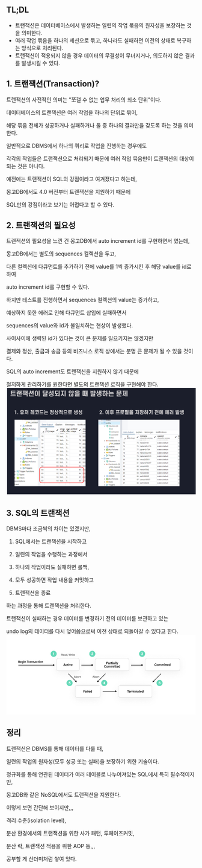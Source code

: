 ## TL;DL
- 트랜잭션은 데이터베이스에서 발생하는 일련의 작업 묶음의 원자성을 보장하는 것을 의미한다.
- 여러 작업 묶음을 하나의 세션으로 묶고, 하나라도 실패하면 이전의 상태로 복구하는 방식으로 처리된다.
- 트랜잭션이 적용되지 않을 경우 데이터의 무결성이 무너지거나, 의도하지 않은 결과를 발생시킬 수 있다.

## 1. 트랜잭션(Transaction)?
트랜잭션의 사전적인 의미는 "쪼갤 수 없는 업무 처리의 최소 단위"이다.

데이터베이스의 트랜잭션은 여러 작업을 하나의 단위로 묶어,

해당 묶음 전체가 성공하거나 실패하거나 둘 중 하나의 결과만을 갖도록 하는 것을 의미한다.

일반적으로 DBMS에서 하나의 쿼리로 작업을 진행하는 경우에도

각각의 작업들은 트랜잭션으로 처리되기 때문에 여러 작업 묶음만이 트랜잭션의 대상이 되는 것은 아니다.

예전에는 트랜잭션이 SQL의 강점이라고 여겨졌다고 하는데,

몽고DB에서도 4.0 버전부터 트랜잭션을 지원하기 때문에

SQL만의 강점이라고 보기는 어렵다고 할 수 있다.

## 2. 트랜잭션의 필요성
트랜잭션의 필요성을 느낀 건 몽고DB에서 auto increment id를 구현하면서 였는데,

몽고DB에서는 별도의 sequences 컬렉션을 두고,

다른 컬렉션에 다큐먼트를 추가하기 전에 value를 1씩 증가시킨 후 해당 value를 id로 하여

auto increment id를 구현할 수 있다.

하지만 테스트를 진행하면서 sequences 컬렉션의 value는 증가하고,

예상하지 못한 에러로 인해 다큐먼트 삽입에 실패하면서

sequences의 value와 id가 불일치하는 현상이 발생했다.

사이사이에 생략된 id가 있다는 것이 큰 문제를 일으키지는 않겠지만

결제와 정산, 출금과 송금 등의 비즈니스 로직 상에서는 분명 큰 문제가 될 수 있을 것이다.

SQL의 auto increment도 트랜잭션을 지원하지 않기 때문에

철저하게 관리하기를 원한다면 별도의 트랜잭션 로직을 구현해야 한다.
![트랜잭션 실패 예시](../assets/transaction/transaction-exam.png)

## 3. SQL의 트랜잭션
DBMS마다 조금씩의 차이는 있겠지만,

1) SQL에서는 트랜잭션을 시작하고

2) 일련의 작업을 수행하는 과정에서

3) 하나의 작업이라도 실패하면 롤백,

4) 모두 성공하면 작업 내용을 커밋하고

5) 트랜잭션을 종료

하는 과정을 통해 트랜잭션을 처리한다.

트랜잭션이 실패하는 경우 데이터를 변경하기 전의 데이터를 보관하고 있는

undo log의 데이터를 다시 덮어씀으로써 이전 상태로 되돌아갈 수 있다고 한다.
![트랜잭션 프로세스](../assets/transaction/database-transaction-2.png)

## 정리
트랜잭션은 DBMS를 통해 데이터를 다룰 때,

일련의 작업의 원자성(모두 성공 또는 실패)을 보장하기 위한 기술이다.

정규화를 통해 연관된 데이터가 여러 테이블로 나누어져있는 SQL에서 특히 필수적이지만,

몽고DB와 같은 NoSQL에서도 트랜잭션을 지원한다.

이렇게 보면 간단해 보이지만,,,

격리 수준(isolation level),

분산 환경에서의 트랜잭션을 위한 사가 패턴, 투페이즈커밋,

분산 락, 트랜잭션 적용을 위한 AOP 등,,,

공부할 게 산더미처럼 쌓여 있다.